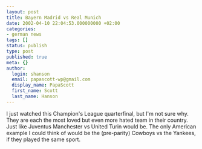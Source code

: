 ```yaml
---
layout: post
title: Bayern Madrid vs Real Munich
date: 2002-04-10 22:04:53.000000000 +02:00
categories:
- german news
tags: []
status: publish
type: post
published: true
meta: {}
author:
  login: shanson
  email: papascott-wp@gmail.com
  display_name: PapaScott
  first_name: Scott
  last_name: Hanson
---
```

<p>I  just watched this Champion's League quarterfinal, but I'm not sure why. They are each the most loved but even more hated team in their country. Just like Juventus Manchester vs United Turin would be. The only American example I could think of would be the (pre-parity) Cowboys vs the Yankees, if they played the same sport.</p>
